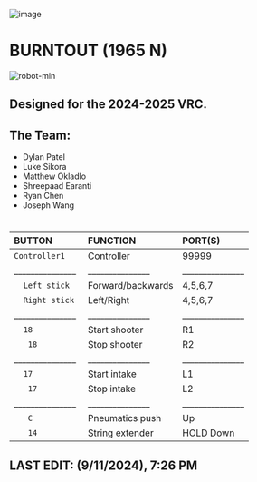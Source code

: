 
![image](https://github.com/user-attachments/assets/f759a265-2de5-4e13-8393-bdab9ff4ba51)
# BURNTOUT (1965 N)
![robot-min](https://github.com/user-attachments/assets/9f300d3c-fad4-4f73-ab05-3861a1061312)

## Designed for the 2024-2025 VRC.

## **The Team:**
- Dylan Patel
- Luke Sikora
- Matthew Okladlo
- Shreepaad Earanti
- Ryan Chen
- Joseph Wang
  
#
|BUTTON            | FUNCTION       | PORT(S)  |
|:---------------|:-----------|:---------|
|`Controller1   `| Controller |   99999  |
|_______________| _______________ | _______________|
|`   Left stick `| Forward/backwards      |  4,5,6,7 |
|`   Right stick `| Left/Right      |  4,5,6,7 |
|_______________| _______________ | _______________|
|`   18    `| Start shooter      |     R1   |
| `    18   `| Stop shooter      |     R2   |
|_______________| _______________ | _______________|
|`   17    `| Start intake      |     L1   |
| `    17   `| Stop intake      |     L2   |
|_______________| _______________ | _______________|
| `    C   `| Pneumatics push     |     Up   |
| `    14   `| String extender      |     HOLD Down   |


## LAST EDIT: (9/11/2024), 7:26 PM 
